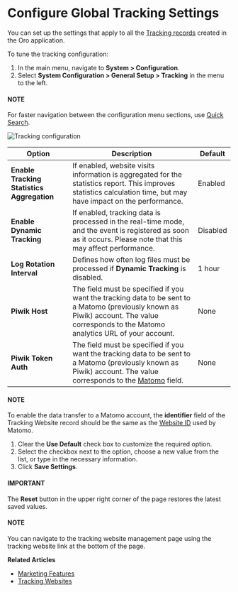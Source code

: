 <a id="admin-configuration-tracking-settings"></a>
<!-- updated on 06 July 2017 -->

# Configure Global Tracking Settings

You can set up the settings that apply to all the [Tracking records](../../../../marketing/tracking-websites/index.md#user-guide-marketing-tracking) created in the Oro application.

To tune the tracking configuration:

1. In the main menu, navigate to **System > Configuration**.
2. Select **System Configuration > General Setup > Tracking** in the menu to the left.

#### NOTE
For faster navigation between the configuration menu sections, use [Quick Search](../../quick-search.md#user-guide-system-configuration-quick-search).

![Tracking configuration](user/img/system/config_system/tracking.png)

| Option                                     | Description                                                                                                                                                                                                                            | Default   |
|--------------------------------------------|----------------------------------------------------------------------------------------------------------------------------------------------------------------------------------------------------------------------------------------|-----------|
| **Enable Tracking Statistics Aggregation** | If enabled, website visits information is aggregated for the statistics report. This improves statistics calculation time, but may have impact on the performance.                                                                     | Enabled   |
| **Enable Dynamic Tracking**                | If enabled, tracking data is processed in the real-time mode, and the event is registered as soon as it occurs. Please note that this may affect performance.                                                                          | Disabled  |
| **Log Rotation Interval**                  | Defines how often log files must be processed if **Dynamic Tracking** is disabled.                                                                                                                                                     | 1 hour    |
| **Piwik Host**                             | The field must be specified if you want the tracking data to be sent to a Matomo (previously known as Piwik) account. The value corresponds to the Matomo analytics URL of your account.                                               | None      |
| **Piwik Token Auth**                       | The field must be specified if you want the tracking data to be sent to a Matomo (previously known as Piwik) account. The value corresponds to the <a href="https://matomo.org/faq/general/faq_114/" target="_blank">Matomo</a> field. | None      |

#### NOTE
To enable the data transfer to a Matomo account, the **identifier** field of the Tracking Website record should be the same as the <a href="https://matomo.org/faq/general/faq_19212/" target="_blank">Website ID</a> used by Matomo.

1. Clear the **Use Default** check box to customize the required option.
2. Select the checkbox next to the option, choose a new value from the list, or type in the necessary information.
3. Click **Save Settings**.

#### IMPORTANT
The **Reset** button in the upper right corner of the page restores the latest saved values.

#### NOTE
You can navigate to the tracking website management page using the tracking website link at the bottom of the page.

**Related Articles**

* [Marketing Features](../../marketing/general-setup-marketing/index.md#marketing-system-configuration)
* [Tracking Websites](../../../../marketing/tracking-websites/index.md#user-guide-marketing-tracking)

<!-- fa-bars = fa-navicon -->
<!-- Ic Tiles is used as Set As Default in saved views, and as tiles in display layout options -->
<!-- IcPencil refers to Rename in Commerce and Inline Editing in CRM -->
<!-- Check mark in the square. -->
<!-- SortDesc is also used as drop-down arrow -->
